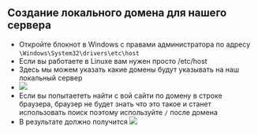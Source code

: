 ## Создание локального домена для нашего сервера
- Откройте блокнот в Windows с правами администратора по адресу `\Windows\System32\drivers\etc\host`
- Если вы работаете в Linuxe вам нужен просто /etc/host
- Здесь мы можем указать какие домены будут указывать на наш локальный сервер
- ![](images/part02.png)
- Если вы попытаететь найти с вой сайти по домену в строке браузера, браузер не будет знать что это такое и станет использовать поиск поэтому используйте `/` после домена
- В результате должно получится 
![](images/part03.png)